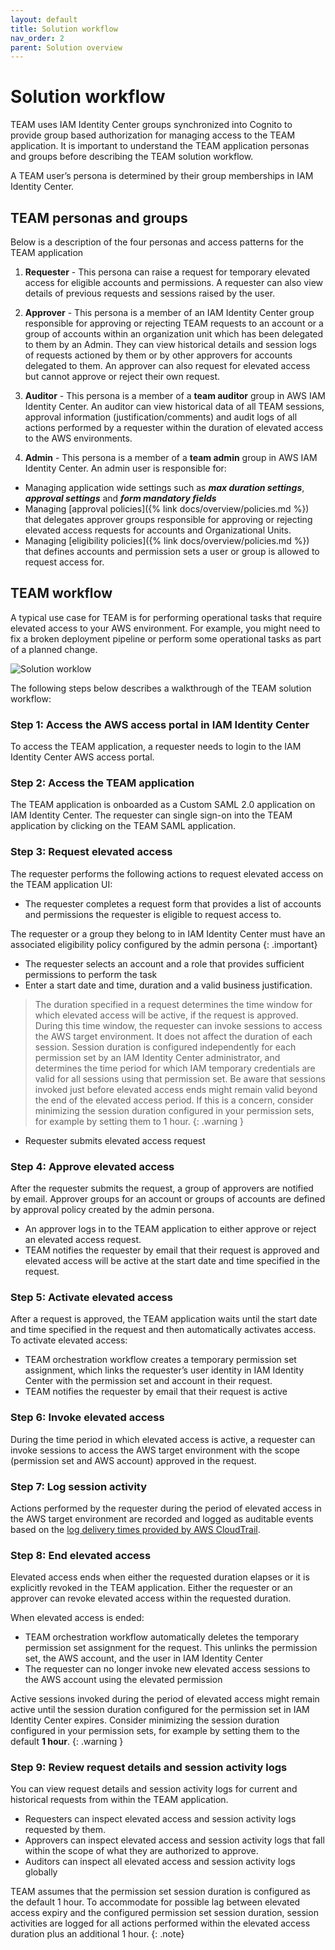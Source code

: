 ```yaml
---
layout: default
title: Solution workflow
nav_order: 2
parent: Solution overview
---
```


# Solution workflow

TEAM uses IAM Identity Center groups synchronized into Cognito to provide group based authorization for managing access to the TEAM application. It is important to understand the TEAM application personas and groups before describing the TEAM solution workflow.

A TEAM user’s persona is determined by their group memberships in IAM Identity Center.

## TEAM personas and groups
Below is a description of the four personas and access patterns for the TEAM application

1. **Requester** - This persona can raise a request for temporary elevated access for eligible accounts and permissions.  A requester can also view details of previous requests and sessions raised by the user.

2. **Approver** - This persona is a member of an IAM Identity Center group responsible for approving or rejecting TEAM requests to an account or a group of accounts within an organization unit which has been delegated to them by an Admin. They can view historical details and session logs of requests actioned by them or by other approvers for accounts delegated to them.
An approver can also request for elevated access but cannot approve or reject their own request.

3. **Auditor** - This persona is a member of a **team auditor** group in AWS IAM Identity Center. An auditor can view historical data of all TEAM sessions, approval information (justification/comments) and audit logs of all actions performed by a requester within the duration of elevated access to the AWS environments.

4. **Admin** - This persona is a member of a **team admin** group in AWS IAM Identity Center. An admin user is responsible for:
- Managing application wide settings such as ***max duration settings***, ***approval settings*** and ***form mandatory fields***
- Managing [approval policies]({% link docs/overview/policies.md %}) that delegates approver groups responsible for approving or rejecting elevated access requests for accounts and Organizational Units.
- Managing [eligibility policies]({% link docs/overview/policies.md %}) that defines accounts and permission sets a user or group is allowed to request access for.

## TEAM workflow

A typical use case for TEAM is for performing operational tasks that require elevated access to your AWS environment. For example, you might need to fix a broken deployment pipeline or perform some operational tasks as part of a planned change.

<img src="https://d3f99z5n3ls8r1.cloudfront.net/images/architecture/workflow.png" alt="Solution worklow">


The following steps below describes a walkthrough of the TEAM solution workflow:
### Step 1: Access the AWS access portal in IAM Identity Center
To access the TEAM application, a requester needs to login to the IAM Identity Center AWS access portal.
### Step 2: Access the TEAM application
The TEAM application is onboarded as a Custom SAML 2.0 application on IAM Identity Center. The requester can single sign-on into the TEAM application by clicking on the TEAM SAML application.

### Step 3: Request elevated access
The requester performs the following actions to request elevated access on the TEAM application UI:
  - The requester completes a request form that provides a list of accounts and permissions the requester is eligible to request access to.

The requester or a group they belong to in IAM Identity Center must have an associated eligibility policy configured by the admin persona
{: .important}
  - The requester selects an account and a role that provides sufficient permissions to perform the task
  - Enter a start date and time, duration and a valid business justification.

> The duration specified in a request determines the time window for which elevated access will be active, if the request is approved. During this time window, the requester can invoke sessions to access the AWS target environment. It does not affect the duration of each session. Session duration is configured independently for each permission set by an IAM Identity Center administrator, and determines the time period for which IAM temporary credentials are valid for all sessions using that permission set. Be aware that sessions invoked just before elevated access ends might remain valid beyond the end of the elevated access period. If this is a concern, consider minimizing the session duration configured in your permission sets, for example by setting them to 1 hour.
{: .warning }
- Requester submits elevated access request

### Step 4: Approve elevated access
After the requester submits the request, a group of approvers are notified by email. Approver groups for an account or groups of accounts are defined by approval policy created by the admin persona.
- An approver logs in to the TEAM application to either approve or reject an elevated access request.
- TEAM notifies the requester by email that their request is approved and elevated access will be active at the start date and time specified in the request.


### Step 5: Activate elevated access
After a request is approved, the TEAM application waits until the start date and time specified in the request and then automatically activates access.
To activate elevated access:
- TEAM orchestration workflow creates a temporary permission set assignment, which links the requester’s user identity in IAM Identity Center with the permission set and account in their request.
- TEAM notifies the requester by email that their request is active

### Step 6: Invoke elevated access
During the time period in which elevated access is active, a requester can invoke sessions to access the AWS target environment with the scope (permission set and AWS account) approved in the request.

### Step 7: Log session activity
Actions performed by the requester during the period of elevated access in the AWS target environment are recorded and logged as auditable events based on the [log delivery times provided by AWS CloudTrail](https://docs.aws.amazon.com/awscloudtrail/latest/userguide/how-cloudtrail-works.html).

### Step 8: End elevated access
Elevated access ends when either the requested duration elapses or it is explicitly revoked in the TEAM application. Either the requester or an approver can revoke elevated access within the requested duration.

When elevated access is ended:
- TEAM orchestration workflow automatically deletes the temporary permission set assignment for the request. This unlinks the permission set, the AWS account, and the user in IAM Identity Center
- The requester can no longer invoke new elevated access sessions to the AWS account using the elevated permission

Active sessions invoked during the period of elevated access might remain active until the session duration configured for the permission set in IAM Identity Center expires. Consider minimizing the session duration configured in your permission sets, for example by setting them to the default **1 hour**.
{: .warning }

### Step 9: Review request details and session activity logs
You can view request details and session activity logs for current and historical requests from within the TEAM application.
- Requesters can inspect elevated access and session activity logs requested by them.
- Approvers can inspect elevated access and session activity logs that fall within the scope of what they are authorized to approve.
- Auditors can inspect all elevated access and session activity logs globally

TEAM assumes that the permission set session duration is configured as the default 1 hour.
To accommodate for possible lag between elevated access expiry and the configured permission set session duration, session activities are logged for all actions performed within the elevated access duration plus an additional 1 hour.
{: .note}
